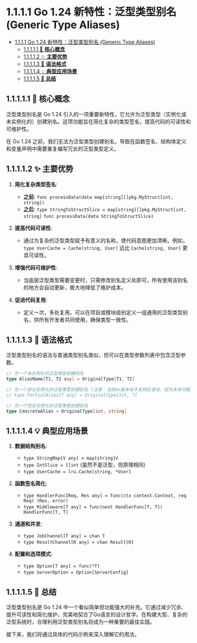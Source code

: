 # 1.1.1.1 Go 1.24 新特性：泛型类型别名 (Generic Type Aliases)

<!-- TOC START -->
- [1.1.1.1 Go 1.24 新特性：泛型类型别名 (Generic Type Aliases)](#go-124-新特性：泛型类型别名-generic-type-aliases)
  - [1.1.1.1.1 🎯 **核心概念**](#🎯-**核心概念**)
  - [1.1.1.1.2 ✨ **主要优势**](#✨-**主要优势**)
  - [1.1.1.1.3 📝 **语法格式**](#📝-**语法格式**)
  - [1.1.1.1.4 💡 **典型应用场景**](#💡-**典型应用场景**)
  - [1.1.1.1.5 🚀 **总结**](#🚀-**总结**)
<!-- TOC END -->














## 1.1.1.1.1 🎯 **核心概念**

泛型类型别名是 Go 1.24 引入的一项重要新特性，它允许为泛型类型（实例化或未实例化的）创建别名。这项功能旨在简化复杂的类型签名，提高代码的可读性和可维护性。

在 Go 1.24 之前，我们无法为泛型类型创建别名，导致在函数签名、结构体定义和变量声明中需要重复编写冗长的泛型类型定义。

## 1.1.1.1.2 ✨ **主要优势**

1. **简化复杂类型签名**:
    - **之前**: `func processData(data map[string][]pkg.MyStruct[int, string])`
    - **之后**: `type StringToStructSlice = map[string][]pkg.MyStruct[int, string]`
              `func processData(data StringToStructSlice)`

2. **提高代码可读性**:
    - 通过为复杂的泛型类型赋予有意义的名称，使代码意图更加清晰。例如，`type UserCache = Cache[string, User]` 远比 `Cache[string, User]` 更具可读性。

3. **增强代码可维护性**:
    - 当底层泛型类型需要变更时，只需修改别名定义处即可，所有使用该别名的地方会自动更新，极大地降低了维护成本。

4. **促进代码复用**:
    - 定义一次，多处复用。可以在项目或模块级别定义一组通用的泛型类型别名，供所有开发者共同使用，确保类型一致性。

## 1.1.1.1.3 📝 **语法格式**

泛型类型别名的语法与普通类型别名类似，但可以在类型参数列表中包含泛型参数。

```go
// 为一个未实例化的泛型类型创建别名
type AliasName[T1, T2 any] = OriginalType[T1, T2]

// 为一个部分实例化的泛型类型创建别名 (注意：当前Go版本尚不支持此语法，但为未来可能方向)
// type PartialAlias[T any] = OriginalType[int, T]

// 为一个完全实例化的泛型类型创建别名
type ConcreteAlias = OriginalType[int, string]
```

## 1.1.1.1.4 💡 **典型应用场景**

1. **数据结构别名**:
    - `type StringMap[V any] = map[string]V`
    - `type IntSlice = []int` (虽然不是泛型，但原理相同)
    - `type UserCache = lru.Cache[string, *User]`

2. **函数签名简化**:
    - `type HandlerFunc[Req, Res any] = func(ctx context.Context, req Req) (Res, error)`
    - `type Middleware[T any] = func(next HandlerFunc[T, T]) HandlerFunc[T, T]`

3. **通道和并发**:
    - `type JobChannel[T any] = chan T`
    - `type ResultChannel[R any] = chan Result[R]`

4. **配置和选项模式**:
    - `type Option[T any] = func(*T)`
    - `type ServerOption = Option[ServerConfig]`

## 1.1.1.1.5 🚀 **总结**

泛型类型别名是 Go 1.24 中一个看似简单但功能强大的补充。它通过减少冗余、提升可读性和简化维护，完美地契合了Go语言的设计哲学。在构建大型、复杂的泛型系统时，合理利用泛型类型别名将成为一种重要的最佳实践。

接下来，我们将通过具体的代码示例来深入理解它的用法。
